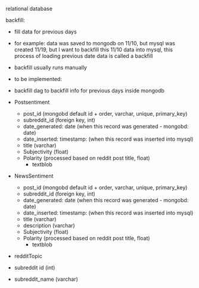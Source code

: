 relational database

backfill:
- fill data for previous days
 - for example: data was saved to mongodb on 11/10, but mysql was created 11/19, but I want to
 backfill this 11/10 data into mysql, this process of loading previous date data is called a backfill
 - backfill usually runs manually

 - to be implemented:
  - backfill dag to backfill info for previous days inside mongodb



- Postsentiment
    - post_id (mongobd default id + order, varchar, unique, primary_key)
    - subreddit_id (foreign key, int)
    - date_generated: date (when this record was generated - mongobd: date)
    - date_inserted: timestamp: (when this record was inserted into mysql)
    - title (varchar)
    - Subjectivity (float)
    - Polarity (processed based on reddit post title, float)
        - textblob

- NewsSentiment
    - post_id (mongobd default id + order, varchar, unique, primary_key)
    - subreddit_id (foreign key, int)
    - date_generated: date (when this record was generated - mongobd: date)
    - date_inserted: timestamp: (when this record was inserted into mysql)
    - title (varchar)
    - description (varchar)
    - Subjectivity (float)
    - Polarity (processed based on reddit post title, float)
        - textblob


- redditTopic
 - subreddit id (int)
 - subreddit_name (varchar)